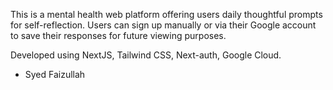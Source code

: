 This is a mental health web platform offering users daily thoughtful prompts for self-reflection. Users can sign up manually or via their Google account to save their responses for future viewing purposes.

Developed using NextJS, Tailwind CSS, Next-auth, Google Cloud.
- Syed Faizullah